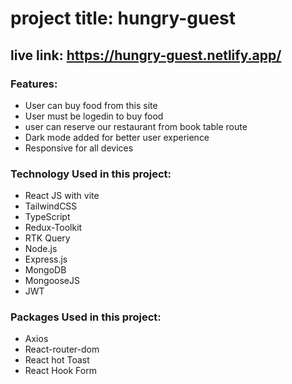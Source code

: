 # project title: hungry-guest

## live link: https://hungry-guest.netlify.app/


### Features:
* User can buy food from this site
* User must be logedin to buy food
* user can reserve our restaurant from book table route
* Dark mode added for better user experience
* Responsive for all devices



### Technology Used in this project:
* React JS with vite
* TailwindCSS
* TypeScript
* Redux-Toolkit
* RTK Query
* Node.js
* Express.js
* MongoDB
* MongooseJS
* JWT


### Packages Used in this project:
* Axios
* React-router-dom
* React hot Toast
* React Hook Form

